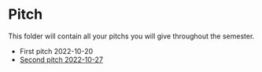 # Pitch
This folder will contain all your pitchs you will give throughout the semester.

- First pitch 2022-10-20
- [Second pitch 2022-10-27](pitch-2022-10-27.md)

